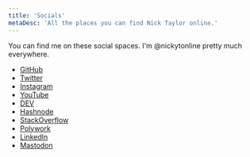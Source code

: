 ```yaml
---
title: 'Socials'
metaDesc: 'All the places you can find Nick Taylor online.'
---
```


You can find me on these social spaces. I'm @nickytonline pretty much everywhere.

- [GitHub](https://github.com/nickytonline "Nick Taylor's GitHub profile")
- [Twitter](https://twitter.com/nickytonline "Nick Taylor's Twitter account")
- [Instagram](https://instagram.com/nickytonline "Nick Taylor's Instagram account")
- [YouTube](https://youtube.iamdeveloper.com "Nick Taylor's YouTube account")
- [DEV](https://dev.to/nickytonline "Nick Taylor's DEV profile")
- [Hashnode](https://hashnode.iamdeveloper.com "Nick Taylor's Hashnode site")
- [StackOverflow](https://stackoverflow.com/users/77814/nickytonline "Nick Taylor's Stackoverflow profile")
- [Polywork](https://timeline.iamdeveloper.com "Nick Taylor's Polywork page")
- [LinkedIn](https://www.linkedin.com/in/nickytonline "Nick Taylor's LinkedIn profile")
- <a rel="me" href="https://toot.cafe/@nickytonline">Mastodon</a>
